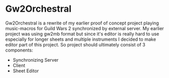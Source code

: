 # Gw2Orchestral
Gw2Orchestral is a rewrite of my earlier proof of concept project playing music-macros for Guild Wars 2 synchronized by external server.
My earlier project was using gw2mb format but since it's editor is really hard to use especially for longer sheets and multiple instruments I decided to make editor part of this project.
So project should ultimately consist of 3 components:
* Synchronizing Server
* Client
* Sheet Editor
